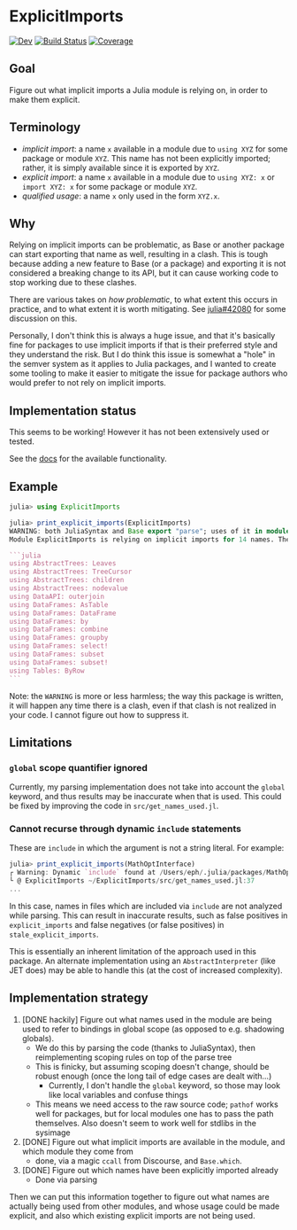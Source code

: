 # ExplicitImports

[![Dev](https://img.shields.io/badge/docs-dev-blue.svg)](https://ericphanson.github.io/ExplicitImports.jl/dev/)
[![Build Status](https://github.com/ericphanson/ExplicitImports.jl/actions/workflows/CI.yml/badge.svg?branch=main)](https://github.com/ericphanson/ExplicitImports.jl/actions/workflows/CI.yml?query=branch%3Amain)
[![Coverage](https://codecov.io/gh/ericphanson/ExplicitImports.jl/branch/main/graph/badge.svg)](https://codecov.io/gh/ericphanson/ExplicitImports.jl)

## Goal

Figure out what implicit imports a Julia module is relying on, in order to make them explicit.

## Terminology

- _implicit import_: a name `x` available in a module due to `using XYZ` for some package or module `XYZ`. This name has not been explicitly imported; rather, it is simply available since it is exported by `XYZ`.
- _explicit import_: a name `x` available in a module due to `using XYZ: x` or `import XYZ: x` for some package or module `XYZ`.
- _qualified usage_: a name `x` only used in the form `XYZ.x`.

## Why

Relying on implicit imports can be problematic, as Base or another package can start exporting that name as well, resulting in a clash. This is tough because adding a new feature to Base (or a package) and exporting it is not considered a breaking change to its API, but it can cause working code to stop working due to these clashes.

There are various takes on _how problematic_, to what extent this occurs in practice, and to what extent it is worth mitigating. See [julia#42080](https://github.com/JuliaLang/julia/pull/42080) for some discussion on this.

Personally, I don't think this is always a huge issue, and that it's basically fine for packages to use implicit imports if that is their preferred style and they understand the risk. But I do think this issue is somewhat a "hole" in the semver system as it applies to Julia packages, and I wanted to create some tooling to make it easier to mitigate the issue for package authors who would prefer to not rely on implicit imports.

## Implementation status

This seems to be working! However it has not been extensively used or tested.

See the [docs](https://ericphanson.github.io/ExplicitImports.jl/dev/) for the available functionality.

## Example

````julia
julia> using ExplicitImports

julia> print_explicit_imports(ExplicitImports)
WARNING: both JuliaSyntax and Base export "parse"; uses of it in module ExplicitImports must be qualified
Module ExplicitImports is relying on implicit imports for 14 names. These could be explicitly imported as follows:

```julia
using AbstractTrees: Leaves
using AbstractTrees: TreeCursor
using AbstractTrees: children
using AbstractTrees: nodevalue
using DataAPI: outerjoin
using DataFrames: AsTable
using DataFrames: DataFrame
using DataFrames: by
using DataFrames: combine
using DataFrames: groupby
using DataFrames: select!
using DataFrames: subset
using DataFrames: subset!
using Tables: ByRow
```

````

Note: the `WARNING` is more or less harmless; the way this package is written, it will happen any time there is a clash, even if that clash is not realized in your code. I cannot figure out how to suppress it.

## Limitations

### `global` scope quantifier ignored

Currently, my parsing implementation does not take into account the `global` keyword, and thus results may be inaccurate when that is used. This could be fixed by improving the code in `src/get_names_used.jl`.

### Cannot recurse through dynamic `include` statements

These are `include` in which the argument is not a string literal. For example:

```julia
julia> print_explicit_imports(MathOptInterface)
┌ Warning: Dynamic `include` found at /Users/eph/.julia/packages/MathOptInterface/tpiUw/src/Test/Test.jl:631:9; not recursing
└ @ ExplicitImports ~/ExplicitImports/src/get_names_used.jl:37
...
```

In this case, names in files which are included via `include` are not analyzed while parsing.
This can result in inaccurate results, such as false positives in `explicit_imports` and false negatives (or false positives) in `stale_explicit_imports`.

This is essentially an inherent limitation of the approach used in this package. An alternate implementation using an `AbstractInterpreter` (like JET does) may be able to handle this (at the cost of increased complexity).

## Implementation strategy

1. [DONE hackily] Figure out what names used in the module are being used to refer to bindings in global scope (as opposed to e.g. shadowing globals).
   - We do this by parsing the code (thanks to JuliaSyntax), then reimplementing scoping rules on top of the parse tree
   - This is finicky, but assuming scoping doesn't change, should be robust enough (once the long tail of edge cases are dealt with...)
     - Currently, I don't handle the `global` keyword, so those may look like local variables and confuse things
   - This means we need access to the raw source code; `pathof` works well for packages, but for local modules one has to pass the path themselves. Also doesn't seem to work well for stdlibs in the sysimage
2. [DONE] Figure out what implicit imports are available in the module, and which module they come from
    * done, via a magic `ccall` from Discourse, and `Base.which`.
3. [DONE] Figure out which names have been explicitly imported already
   - Done via parsing

Then we can put this information together to figure out what names are actually being used from other modules, and whose usage could be made explicit, and also which existing explicit imports are not being used.
